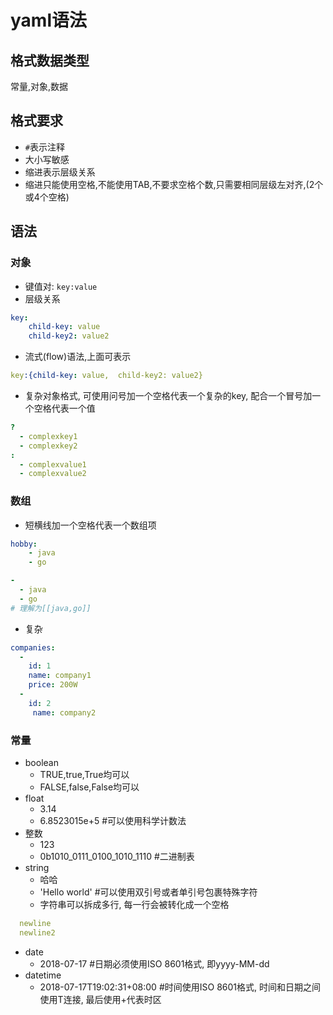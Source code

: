 # yaml语法

## 格式数据类型
常量,对象,数据

## 格式要求
- `#`表示注释
- 大小写敏感
- 缩进表示层级关系
- 缩进只能使用空格,不能使用TAB,不要求空格个数,只需要相同层级左对齐,(2个或4个空格)

## 语法

### 对象
- 键值对: `key:value`
- 层级关系
```yaml
key:
    child-key: value
    child-key2: value2
```
- 流式(flow)语法,上面可表示
```yaml
key:{child-key: value,  child-key2: value2}
```
- 复杂对象格式, 可使用问号加一个空格代表一个复杂的key, 配合一个冒号加一个空格代表一个值
```yaml
?
  - complexkey1
  - complexkey2
:
  - complexvalue1
  - complexvalue2
```
### 数组

- 短横线加一个空格代表一个数组项
```yaml
hobby:
    - java
    - go
```
```yaml
-
  - java
  - go
# 理解为[[java,go]]
```
- 复杂
```yaml
companies:
  -
    id: 1
    name: company1
    price: 200W
  -
    id: 2
     name: company2
```
### 常量
- boolean 
  - TRUE,true,True均可以
  - FALSE,false,False均可以
- float
  - 3.14
  - 6.8523015e+5  #可以使用科学计数法
- 整数
  - 123
  - 0b1010_0111_0100_1010_1110    #二进制表
- string
  - 哈哈
  - 'Hello world'  #可以使用双引号或者单引号包裹特殊字符
  - 字符串可以拆成多行, 每一行会被转化成一个空格
```yaml
  newline
  newline2
```
- date
  - 2018-07-17    #日期必须使用ISO 8601格式, 即yyyy-MM-dd
- datetime
  -  2018-07-17T19:02:31+08:00    #时间使用ISO 8601格式, 时间和日期之间使用T连接, 最后使用+代表时区